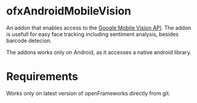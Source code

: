 # ofxAndroidMobileVision
An addon that enables access to the [Google Mobile Vision API](https://developers.google.com/vision/).
The addon is usefull for easy face tracking including sentiment analysis, besides barcode detecion.

The addons works only on Android, as it accesses a native android library.

# Requirements
Works only on latest version of openFrameworks directly from git. 

